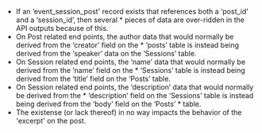 * If an ‘event_session_post' record exists that references both a ‘post_id' and a ‘session_id’, then several * pieces of data are over-ridden in the API outputs because of this. 
* On Post related end points, the author data that would normally be derived from the ‘creator’ field on the * ‘posts’  table is instead being derived from the ‘speaker’ data on the ‘Sessions’ table.
* On Session related end points, the ‘name’ data that would normally be derived from the ‘name’ field on the * ‘Sessions’ table is instead being derived from the ‘title’ field on the ‘Posts’ table.
* On Session related end points, the ‘description’ data that would normally be derived from the * ‘description’ field on the ‘Sessions’ table is instead being derived from the ‘body’ field on the ‘Posts’ * table.
* The existense (or lack thereof) in no way impacts the behavior of the 'excerpt' on the post.